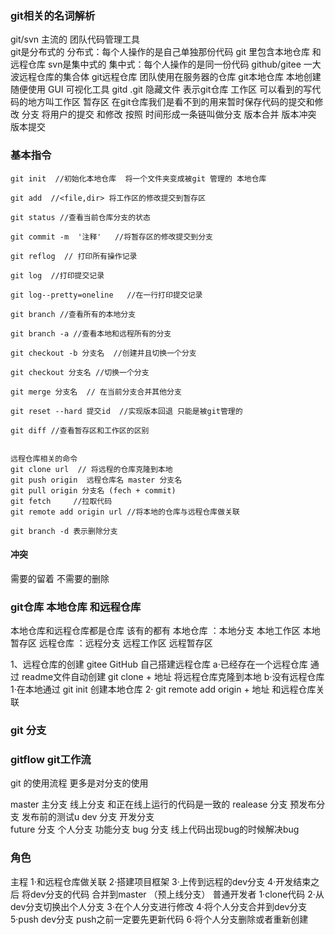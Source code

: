 ### git相关的名词解析
git/svn 主流的 团队代码管理工具   
git是分布式的   分布式：每个人操作的是自己单独那份代码
git 里包含本地仓库 和 远程仓库
svn是集中式的  集中式：每个人操作的是同一份代码
github/gitee   一大波远程仓库的集合体
git远程仓库  团队使用在服务器的仓库
git本地仓库 本地创建随便使用
GUI 可视化工具 gitd 
.git 隐藏文件 表示git仓库
工作区  可以看到的写代码的地方叫工作区
暂存区  在git仓库我们是看不到的用来暂时保存代码的提交和修改
分支  将用户的提交 和修改 按照 时间形成一条链叫做分支
版本合并
版本冲突
版本提交


### 基本指令
```
git init  //初始化本地仓库  将一个文件夹变成被git 管理的 本地仓库

git add  //<file,dir> 将工作区的修改提交到暂存区
 
git status //查看当前仓库分支的状态 

git commit -m  '注释'   //将暂存区的修改提交到分支

git reflog  // 打印所有操作记录

git log  //打印提交记录

git log--pretty=oneline   //在一行打印提交记录

git branch //查看所有的本地分支

git branch -a //查看本地和远程所有的分支

git checkout -b 分支名  //创建并且切换一个分支

git checkout 分支名 //切换一个分支
  
git merge 分支名  // 在当前分支合并其他分支

git reset --hard 提交id  //实现版本回退 只能是被git管理的

git diff //查看暂存区和工作区的区别


远程仓库相关的命令
git clone url  // 将远程的仓库克隆到本地
git push origin  远程仓库名 master 分支名
git pull origin 分支名 (fech + commit) 
git fetch     //拉取代码 
git remote add origin url //将本地的仓库与远程仓库做关联

git branch -d 表示删除分支
```


#### 冲突
需要的留着 不需要的删除

### git仓库    本地仓库 和远程仓库
本地仓库和远程仓库都是仓库 该有的都有
本地仓库 ：本地分支 本地工作区 本地暂存区
远程仓库 ：远程分支  远程工作区 远程暂存区

1、远程仓库的创建 gitee  GitHub 自己搭建远程仓库
    a·已经存在一个远程仓库 通过 readme文件自动创建
      git clone + 地址 将远程仓库克隆到本地
    b·没有远程仓库
      1·在本地通过 git init 创建本地仓库
      2· git remote add origin + 地址   和远程仓库关联

### git 分支


### gitflow git工作流
git 的使用流程 更多是对分支的使用

master 主分支  线上分支 和正在线上运行的代码是一致的
realease 分支  预发布分支  发布前的测试u
dev 分支       开发分支   
future 分支    个人分支 功能分支
bug 分支       线上代码出现bug的时候解决bug


### 角色
主程
1·和远程仓库做关联
2·搭建项目框架
3·上传到远程的dev分支
4·开发结束之后 将dev分支的代码 合并到master （预上线分支）
普通开发者
1·clone代码
2·从 dev分支切换出个人分支
3·在个人分支进行修改
4·将个人分支合并到dev分支
5·push dev分支  push之前一定要先更新代码
6·将个人分支删除或者重新创建 